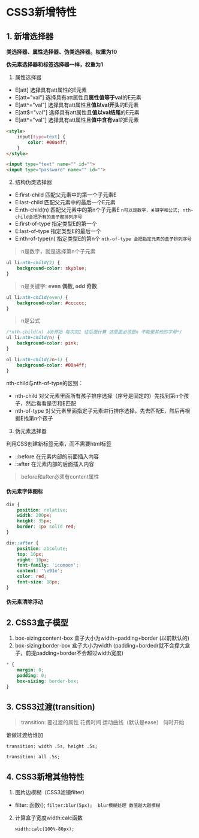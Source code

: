 # CSS3新增特性

## 1. 新增选择器

**类选择器、属性选择器、伪类选择器。权重为10**

**伪元素选择器和标签选择器一样，权重为1**

1. 属性选择器

* E[att]  选择具有att属性的E元素
* E[att="val"]  选择具有att属性且**属性值等于val**的E元素
* E[att^="val"]  选择具有att属性且**值以val开头**的E元素
* E[att$="val"]  选择具有att属性且**值以val结尾**的E元素
* E[att*="val"]  选择具有att属性且**值中含有val**的E元素

```html
<style>
    input[type=text] {
        color: #00a4ff;
    }
</style>

<input type="text" name="" id="">
<input type="password" name="" id="">
```

2. 结构伪类选择器

* E:first-child  匹配父元素中的第一个子元素E
* E:last-child  匹配父元素中的最后一个E元素
* E:nth-child(n)  匹配父元素中的第n个子元素E  ``n可以是数字，关键字和公式; nth-child会把所有的盒子都排列序号``
* E:first-of-type  指定类型E的第一个
* E:last-of-type  指定类型E的最后一个
* E:nth-of-type(n)  指定类型E的第n个  ``nth-of-type 会把指定元素的盒子排列序号``

> n是数字，就是选择第n个子元素
```css
ul li:nth-child(2) {
    background-color: skyblue;
}
```

> n是关键字: **even 偶数, odd 奇数**
```css
ul li:nth-child(even) {
    background-color: #cccccc;
}
```

> n是公式
```css
/*nth-child(n) 从0开始 每次加1 往后面计算 这里面必须是n 不能是其他的字母*/
ul li:nth-child(n) {
    background-color: pink;
}

ol li:nth-child(2n+1) {
    background-color: #00a4ff;
}
```

nth-child与nth-of-type的区别：

* nth-child 对父元素里面所有孩子排序选择（序号是固定的）先找到第n个孩子，然后看看是否和E匹配
* nth-of-type 对父元素里面指定子元素进行排序选择，先去匹配E，然后再根据E找第n个孩子

3. 伪元素选择器

利用CSS创建新标签元素，而不需要html标签

* ::before  在元素内部的前面插入内容
* ::after  在元素内部的后面插入内容

> before和after必须有content属性

#### 伪元素字体图标

```css
div {
    position: relative;
    width: 200px;
    height: 35px;
    border: 1px solid red;
}

div::after {
    position: absolute;
    top: 10px;
    right: 10px;
    font-family: 'icomoon';
    content: '\e91e';
    color: red;
    font-size: 18px;
}
```

#### 伪元素清除浮动

## 2. CSS3盒子模型

1. box-sizing:content-box  盒子大小为width+padding+border (以前默认的)
2. box-sizing:border-box  盒子大小为width  (padding+bordedr就不会撑大盒子，前提padding+border不会超过width宽度)

```css
* {
    margin: 0;
    padding: 0;
    box-sizing: border-box;
}
```

## 3. CSS3过渡(transition)

> transition: 要过渡的属性 花费时间 运动曲线（默认是ease） 何时开始

谁做过渡给谁加

``transition: width .5s, height .5s;``

``transition: all .5s;``

## 4. CSS3新增其他特性

1. 图片边模糊（CSS3滤镜filter）

* filter: 函数();   ``filter:blur(5px);  blur模糊处理 数值越大越模糊``

2. 计算盒子宽度width:calc函数

    ``width:calc(100%-80px);``